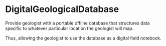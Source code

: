 # DigitalGeologicalDatabase
Provide geologist with a portable offline database that structures data specific to whatever particular location the geologist will map.

Thus, allowing the geologist to use the database as a digital field notebook. 

